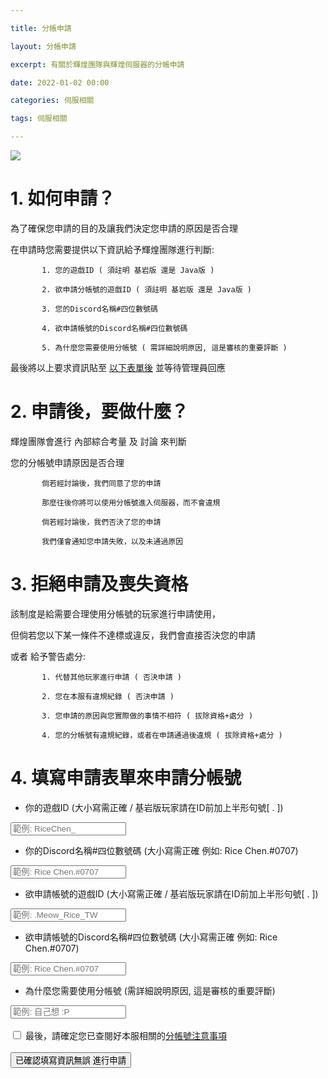 ```yaml
---

title: 分帳申請

layout: 分帳申請

excerpt: 有關於輝煌團隊與輝煌伺服器的分帳申請

date: 2022-01-02 00:00

categories: 伺服相關

tags: 伺服相關

---
```


![](https://media.discordapp.net/attachments/596718421966716928/971190210928992267/AddText_05-04-06.36.35.png)
# 1. 如何申請？

為了確保您申請的目的及讓我們決定您申請的原因是否合理

在申請時您需要提供以下資訊給予輝煌團隊進行判斷:



           1. 您的遊戲ID ( 須註明 基岩版 還是 Java版 )

           2. 欲申請分帳號的遊戲ID ( 須註明 基岩版 還是 Java版 )
           
           3. 您的Discord名稱#四位數號碼
           
           4. 欲申請帳號的Discord名稱#四位數號碼

           5. 為什麼您需要使用分帳號 ( 需詳細說明原因, 這是審核的重要評斷 )



最後將以上要求資訊貼至 <a href="https://www.brilliantw.net/%E5%88%86%E5%B8%B3%E7%94%B3%E8%AB%8B/#4-%E5%A1%AB%E5%AF%AB%E7%94%B3%E8%AB%8B%E8%A1%A8%E5%96%AE%E4%BE%86%E7%94%B3%E8%AB%8B%E5%88%86%E5%B8%B3%E8%99%9F">以下表單後</a> 並等待管理員回應

# 2. 申請後，要做什麼？

輝煌團隊會進行 內部綜合考量 及 討論 來判斷

您的分帳號申請原因是否合理



           倘若經討論後，我們同意了您的申請

           那麼往後你將可以使用分帳號進入伺服器，而不會違規

> 


           倘若經討論後，我們否決了您的申請

           我們僅會通知您申請失敗，以及未通過原因



# 3. 拒絕申請及喪失資格

該制度是給需要合理使用分帳號的玩家進行申請使用，

但倘若您以下某一條件不達標或違反，我們會直接否決您的申請

或者 給予警告處分:



           1. 代替其他玩家進行申請 ( 否決申請 )

           2. 您在本服有違規紀錄 ( 否決申請 )

           3. 您申請的原因與您實際做的事情不相符 ( 拔除資格+處分 )

           4. 您的分帳號有違規紀錄，或者在申請通過後違規 ( 拔除資格+處分 )


# 4. 填寫申請表單來申請分帳號

<form name="application" onsubmit="return false;">

- 你的遊戲ID (大小寫需正確 / 基岩版玩家請在ID前加上半形句號[ . ])
<div class="col-6">
<input class="form-control bg-dark" id="minecraftName" name="name" type="text" placeholder="範例: RiceChen_" onfocusout="checkMinecraftNameWithProxy()" required>
  <div id="preserve-minecraft-name"></div>
</div>


- 你的Discord名稱#四位數號碼 (大小寫需正確 例如: Rice Chen.#0707)
<div class="col-6">
<input class="form-control bg-dark" id="discordTag" name="discordTag" type="text" placeholder="範例: Rice Chen.#0707" onfocusout="checkDiscordTagWithProxy()" required>
  <div id="preserve-discord-tag"></div>
</div>

- 欲申請帳號的遊戲ID (大小寫需正確 / 基岩版玩家請在ID前加上半形句號[ . ])
<div class="col-6">
<input class="form-control bg-dark" id="minecraftName2" name="name2" type="text" placeholder="範例: .Meow_Rice_TW" onfocusout="checkMinecraftNameWithProxy2()" required>
  <div id="preserve-minecraft-name2"></div>
</div>


- 欲申請帳號的Discord名稱#四位數號碼 (大小寫需正確 例如: Rice Chen.#0707)
<div class="col-6">
<input class="form-control bg-dark" id="discordTag2" name="discordTag2" type="text" placeholder="範例: Rice Chen.#0707" onfocusout="checkDiscordTagWithProxy2()" required>
  <div id="preserve-discord-tag2"></div>
</div>

- 為什麼您需要使用分帳號 (需詳細說明原因, 這是審核的重要評斷)
<div class="col-6">
<input class="form-control bg-dark" id="comment" name="comment" type="text" placeholder="範例: 自己想 :P" required>
   <div id="preserve-comment-status" style="color: red;"></div>
</div>

<br />

<input type="checkbox" id="check-tos">
<label for="check-tos" class="form-check-label">最後，請確定您已查閱好本服相關的<a href="https://www.brilliantw.net/%E5%88%86%E5%B8%B3%E7%94%B3%E8%AB%8B/#3-%E6%8B%92%E7%B5%95%E7%94%B3%E8%AB%8B%E5%8F%8A%E5%96%AA%E5%A4%B1%E8%B3%87%E6%A0%BC">分帳號注意事項</a></label>
<div id="preserve-checkbox-status" style="color: red;"></div>
  
<br />
<button class="btn btn-primary" id="submit">已確認填寫資訊無誤 進行申請</button>

</form>

<script defer>
// [訊] 求您別看這邊的源代碼, 拜託了 >_<

var checkMinecraftNameWithProxy = () => {};
var checkDiscordTagWithProxy = () => {};
var checkMinecraftNameWithProxy2 = () => {};
var checkDiscordTagWithProxy2 = () => {};
var clickboxVerify = () => {};

let minecraftAccountStatus = false;
let discordAccountStatus = false;

window.onload = function() {
  checkMinecraftNameWithProxy = () => {
      let name = $('#minecraftName').val();
      if (name.length > 2 && name.length < 23) {
           fetch('https://api.brilliantw.net/api/v1/proxy', { 
                method: 'POST', 
                headers: { 
                    'Content-Type': 'application/x-www-form-urlencoded'
                },
                body: 'name=' + encodeURIComponent(name)
           })
           .then(res => res.json())
           .then(data => {
               if (data.data?.userExists) {
                    $('#preserve-minecraft-name').text('此「遊戲ID」存在，請放心填寫其他欄位。');
                    if ($('#minecraftName').hasClass('border-danger')) $('#minecraftName').removeClass('border-danger');
                    if ($('#minecraftName').hasClass('border-success')) return;
                    $('#minecraftName').addClass('border-success');
                    $('#preserve-minecraft-name').attr('style', 'color: green');
                    minecraftAccountStatus = true;
               } else {
                    $('#preserve-minecraft-name').text('你似乎沒有進入過輝煌伺服器，請加入過至少一次再填寫此欄位，也有可能是你「遊戲ID」寫錯了。');
                    if ($('#minecraftName').hasClass('border-success')) $('#minecraftName').removeClass('border-success');
                    if ($('#minecraftName').hasClass('border-danger')) return;
                    $('#minecraftName').addClass('border-danger');
                    $('#preserve-minecraft-name').attr('style', 'color: red');
                    minecraftAccountStatus = false;
               }
           })
           .catch(() => {});
      } else if (name.length === 0) {
           if ($('#preserve-minecraft-name').text().length) $('#preserve-minecraft-name').text('');
           if ($('#minecraftName').hasClass('border-success')) $('#minecraftName').removeClass('border-success');
           if ($('#minecraftName').hasClass('border-danger')) $('#minecraftName').removeClass('border-danger');
           if ($('#preserve-minecraft-name').attr('style')) $('#preserve-minecraft-name').removeAttr('style');
           minecraftAccountStatus = false;
      }
  }

  checkDiscordTagWithProxy = () => {
      let name = $('#discordTag').val();
      if (name.length > 6 && name.length < 41) {
           fetch('https://api.brilliantw.net/api/v1/proxy', { 
                method: 'POST', 
                headers: { 
                    'Content-Type': 'application/x-www-form-urlencoded'
                },
                body: 'discordTag=' + encodeURIComponent(name)
           })
           .then(res => res.json())
           .then(data => {
               if (data.data?.userExists) {
                    $('#preserve-discord-tag').text('此「Discord名稱#四位數號碼」存在，請放心填寫其他欄位。');
                    if ($('#discordTag').hasClass('border-danger')) $('#discordTag').removeClass('border-danger');
                    if ($('#discordTag').hasClass('border-success')) return;
                    $('#discordTag').addClass('border-success');
                    $('#preserve-discord-tag').attr('style', 'color: green');
                    discordAccountStatus = true;
               } else {
                    $('#preserve-discord-tag').text('你似乎沒有進入過輝煌Discord群組，請加入後再填寫此欄位，也有可能是你「Discord名稱#四位數號碼」寫錯了。');
                    if ($('#discordTag').hasClass('border-success')) $('#discordTag').removeClass('border-success');
                    if ($('#discordTag').hasClass('border-danger')) return;
                    $('#discordTag').addClass('border-danger');
                    $('#preserve-discord-tag').attr('style', 'color: red');
                    discordAccountStatus = false;
               }
           })
           .catch(() => {});
      } else if (name.length === 0) {
           if ($('#preserve-discord-tag').text().length) $('#preserve-discord-name').text('');
           if ($('#discordTag').hasClass('border-success')) $('#discordTag').removeClass('border-success');
           if ($('#discordTag').hasClass('border-danger')) $('#discordTag').removeClass('border-danger');
           if ($('#preserve-discord-tag').attr('style')) $('#preserve-discord-name').removeAttr('style');
           discordAccountStatus = false;
      }
  }
           
  checkMinecraftNameWithProxy2 = () => {
      let name = $('#minecraftName2').val();
      if (name.length > 2 && name.length < 23) {
           fetch('https://api.brilliantw.net/api/v1/proxy', { 
                method: 'POST', 
                headers: { 
                    'Content-Type': 'application/x-www-form-urlencoded'
                },
                body: 'name=' + encodeURIComponent(name)
           })
           .then(res => res.json())
           .then(data => {
               if (data.data?.userExists) {
                    $('#preserve-minecraft-name2').text('此「遊戲ID」存在，請放心填寫其他欄位。');
                    if ($('#minecraftName2').hasClass('border-danger')) $('#minecraftName2').removeClass('border-danger');
                    if ($('#minecraftName2').hasClass('border-success')) return;
                    $('#minecraftName2').addClass('border-success');
                    $('#preserve-minecraft-name2').attr('style', 'color: green');
                    minecraftAccountStatus = true;
               } else {
                    $('#preserve-minecraft-name2').text('你似乎沒有進入過輝煌伺服器，請加入過至少一次再填寫此欄位，也有可能是你「遊戲ID」寫錯了。');
                    if ($('#minecraftName2').hasClass('border-success')) $('#minecraftName2').removeClass('border-success');
                    if ($('#minecraftName2').hasClass('border-danger')) return;
                    $('#minecraftName2').addClass('border-danger');
                    $('#preserve-minecraft-name2').attr('style', 'color: red');
                    minecraftAccountStatus = false;
               }
           })
           .catch(() => {});
      } else if (name.length === 0) {
           if ($('#preserve-minecraft-name2').text().length) $('#preserve-minecraft-name2').text('');
           if ($('#minecraftName2').hasClass('border-success')) $('#minecraftName2').removeClass('border-success');
           if ($('#minecraftName2').hasClass('border-danger')) $('#minecraftName2').removeClass('border-danger');
           if ($('#preserve-minecraft-name2').attr('style')) $('#preserve-minecraft-name2').removeAttr('style');
           minecraftAccountStatus = false;
      }
  }

  checkDiscordTagWithProxy2 = () => {
      let name = $('#discordTag2').val();
      if (name.length > 6 && name.length < 41) {
           fetch('https://api.brilliantw.net/api/v1/proxy', { 
                method: 'POST', 
                headers: { 
                    'Content-Type': 'application/x-www-form-urlencoded'
                },
                body: 'discordTag=' + encodeURIComponent(name)
           })
           .then(res => res.json())
           .then(data => {
               if (data.data?.userExists) {
                    $('#preserve-discord-tag2').text('此「Discord名稱#四位數號碼」存在，請放心填寫其他欄位。');
                    if ($('#discordTag2').hasClass('border-danger')) $('#discordTag2').removeClass('border-danger');
                    if ($('#discordTag2').hasClass('border-success')) return;
                    $('#discordTag2').addClass('border-success');
                    $('#preserve-discord-tag2').attr('style', 'color: green');
                    discordAccountStatus = true;
               } else {
                    $('#preserve-discord-tag2').text('你似乎沒有進入過輝煌Discord群組，請加入後再填寫此欄位，也有可能是你「Discord名稱#四位數號碼」寫錯了。');
                    if ($('#discordTag2').hasClass('border-success')) $('#discordTag2').removeClass('border-success');
                    if ($('#discordTag2').hasClass('border-danger')) return;
                    $('#discordTag2').addClass('border-danger');
                    $('#preserve-discord-tag2').attr('style', 'color: red');
                    discordAccountStatus = false;
               }
           })
           .catch(() => {});
      } else if (name.length === 0) {
           if ($('#preserve-discord-tag2').text().length) $('#preserve-discord-name2').text('');
           if ($('#discordTag2').hasClass('border-success')) $('#discordTag2').removeClass('border-success');
           if ($('#discordTag2').hasClass('border-danger')) $('#discordTa2g').removeClass('border-danger');
           if ($('#preserve-discord-tag2').attr('style')) $('#preserve-discord-name2').removeAttr('style');
           discordAccountStatus = false;
      }
  }

  formSubmit = () => {
      if (!document.getElementById("check-tos").checked) {
          $('#preserve-checkbox-status').text('倘若想要進行申請, 您必須同意分帳號之規定.');
          return false;
      }
      
      if (!$('#comment').val().length) {
          $('#preserve-comment-status').text('倘若想要進行申請, 您必須填寫此欄位');
          return false;
      }

      if (!minecraftAccountStatus || $('#minecraftName').val().length < 3) {
          alert('請填寫有效的 Minecraft ID.');
          return false;
      }

      if (!discordAccountStatus || $('#discordTag').val().length < 7) {
          alert('您必須要填寫有效的 Discord Tag.');
          return false;
      }
      fetch('https://api.brilliantw.net/api/v1/multi', {
          method: 'POST',
          headers: {
              'Content-Type': 'application/x-www-form-urlencoded'
          },
          body: $('form').serialize()
      })
      .then(res => res.json())
      .then(data => {
          if (data.status) {
              alert(`您的申請資料已提交至輝煌管理團隊，請等待Discord私訊通知，
倘若沒有接收到通知，請確認伺服器設置中的 允許私人訊息 選項是否開啟。`);
          } else {
              alert(`請至輝煌伺服器 Discord 群組回報錯誤代碼 ${data.message}, 倘若造成您的不便敬請見諒.`);
          }
      })
      .catch(() => alert("發生錯誤, 請檢查網路連線, 或者稍等 5 至 10 分鐘後重試操作, 倘若造成您的不便敬請見諒."));
      return false;
  }
  
  clickboxVerify = () => {
      if (document.getElementById("check-tos").checked) $('#preserve-checkbox-status').text('');
  }
  
  document.getElementById("submit").addEventListener("click", formSubmit, false);
  document.getElementById("check-tos").addEventListener("click", clickboxVerify, false);
}
</script>
